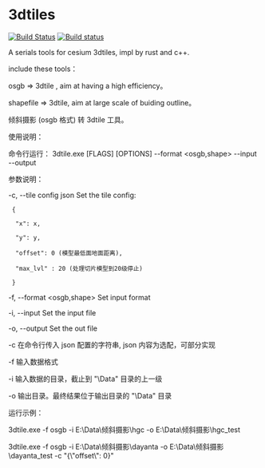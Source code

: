 # 3dtiles
[![Build Status](https://travis-ci.org/fanvanzh/3dtiles.svg?branch=master)](https://travis-ci.org/fanvanzh/3dtiles)
[![Build status](https://ci.appveyor.com/api/projects/status/lyhf989tnt9jhi9y?svg=true)](https://ci.appveyor.com/project/fanvanzh/3dtiles)

A serials tools for cesium 3dtiles, impl by rust and c++.

include these tools：

osgb => 3dtile , aim at having a high efficiency。

shapefile => 3dtile,  aim at large scale of buiding outline。

倾斜摄影 (osgb 格式) 转 3dtile 工具。

使用说明：

命令行运行： 
	3dtile.exe [FLAGS] [OPTIONS] --format <osgb,shape> --input <FILE> --output <FILE>

参数说明：

  -c, --tile config json <config>      Set the tile config:
	
     {
	
      "x": x,
      
      "y": y,
      
      "offset": 0 (模型最低面地面距离),
      
      "max_lvl" : 20 (处理切片模型到20级停止)
      
     }
				     
  -f, --format <osgb,shape>          Set input format
  
  -i, --input <FILE>                 Set the input file
	
  -o, --output <FILE>                Set the out file


-c 在命令行传入 json 配置的字符串, json 内容为选配，可部分实现

-f 输入数据格式

-i 输入数据的目录，截止到 "\Data" 目录的上一级

-o 输出目录。最终结果位于输出目录的 "\Data" 目录


运行示例：

3dtile.exe -f osgb -i E:\Data\倾斜摄影\hgc -o E:\Data\倾斜摄影\hgc_test

3dtile.exe -f osgb -i E:\Data\倾斜摄影\dayanta -o E:\Data\倾斜摄影\dayanta_test -c "{\\"offset\\": 0}"
